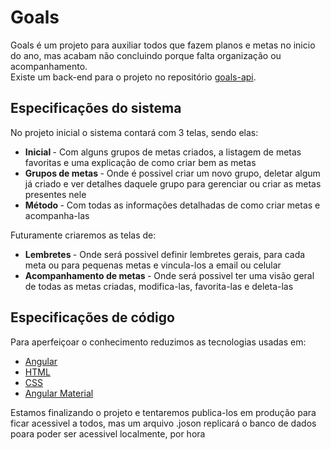 # Goals
Goals é um projeto para auxiliar todos que fazem planos e metas no inicio do ano, mas acabam não concluindo porque falta organização ou acompanhamento. <br>
Existe um back-end para o projeto no repositório <a href="https://github.com/DenilsonSilvaMonteiroFilho/goals-api">goals-api</a>. <br>

## Especificações do sistema
No projeto inicial o sistema contará com 3 telas, sendo elas:
<ul>
  <li> <b> Inicial </b> - Com alguns grupos de metas criados, a listagem de metas favoritas e uma explicação de como criar bem as metas </li>
  <li> <b> Grupos de metas </b> - Onde é possivel criar um novo grupo, deletar algum já criado e ver detalhes daquele grupo para gerenciar ou criar as metas presentes nele </li>
  <li> <b> Método </b> - Com todas as informações detalhadas de como criar metas e acompanha-las </li>
</ul>

Futuramente criaremos as telas de:
<ul>
  <li> <b> Lembretes </b> - Onde será possivel definir lembretes gerais, para cada meta ou para pequenas metas e vincula-los a email ou celular </li>
  <li> <b> Acompanhamento de metas </b> - Onde será possivel ter uma visão geral de todas as metas criadas, modifica-las, favorita-las e deleta-las </li>
</ul>

## Especificações de código
Para aperfeiçoar o conhecimento reduzimos as tecnologias usadas em:
<ul>
  <li> <a href="https://angular.dev/"> Angular </a> </li>
  <li> <a href="https://developer.mozilla.org/pt-BR/docs/Web/HTML"> HTML </a> </li>
  <li> <a href="https://developer.mozilla.org/pt-BR/docs/Web/CSS"> CSS </a> </li>
  <li> <a href="https://material.angular.io/"> Angular Material </a> </li>
</ul>

Estamos finalizando o projeto e tentaremos publica-los em produção para ficar acessivel a todos, mas um arquivo .joson replicará o banco de dados poara poder ser acessivel localmente, por hora <br>

